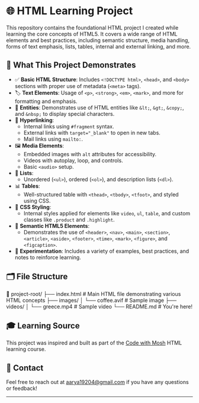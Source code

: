# 🌐 HTML Learning Project

This repository contains the foundational HTML project I created while learning the core concepts of HTML5. It covers a wide range of HTML elements and best practices, including semantic structure, media handling, forms of text emphasis, lists, tables, internal and external linking, and more.

## 🚀 What This Project Demonstrates

- ✅ **Basic HTML Structure**: Includes `<!DOCTYPE html>`, `<head>`, and `<body>` sections with proper use of metadata (`<meta>` tags).
- 🏷️ **Text Elements**: Usage of `<p>`, `<strong>`, `<em>`, `<mark>`, and more for formatting and emphasis.
- 🧠 **Entities**: Demonstrates use of HTML entities like `&lt;`, `&gt;`, `&copy;`, and `&nbsp;` to display special characters.
- 🔗 **Hyperlinking**:
  - Internal links using `#fragment` syntax.
  - External links with `target="_blank"` to open in new tabs.
  - Mail links using `mailto:`.
- 🖼️ **Media Elements**:
  - Embedded images with `alt` attributes for accessibility.
  - Videos with autoplay, loop, and controls.
  - Basic `<audio>` setup.
- 📝 **Lists**:
  - Unordered (`<ul>`), ordered (`<ol>`), and description lists (`<dl>`).
- 📊 **Tables**: 
  - Well-structured table with `<thead>`, `<tbody>`, `<tfoot>`, and styled using CSS.
- 🎨 **CSS Styling**:
  - Internal styles applied for elements like `video`, `ul`, `table`, and custom classes like `.product` and `.highlight`.
- 🧱 **Semantic HTML5 Elements**:
  - Demonstrates the use of `<header>`, `<nav>`, `<main>`, `<section>`, `<article>`, `<aside>`, `<footer>`, `<time>`, `<mark>`, `<figure>`, and `<figcaption>`.
- 🧪 **Experimentation**: Includes a variety of examples, best practices, and notes to reinforce learning.

## 🗂️ File Structure

📁 project-root/
├── index.html # Main HTML file demonstrating various HTML concepts
├── images/
│ └── coffee.avif # Sample image
├── videos/
│ └── greece.mp4 # Sample video
└── README.md # You're here!


## 🎓 Learning Source

This project was inspired and built as part of the [Code with Mosh](https://codewithmosh.com) HTML learning course.

## 📨 Contact

Feel free to reach out at [aarya19204@gmail.com](mailto:aarya19204@gmail.com) if you have any questions or feedback!

---

